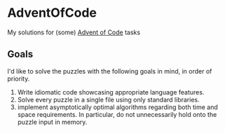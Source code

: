# AdventOfCode

My solutions for (some) [Advent of Code](https://adventofcode.com/2022) tasks

## Goals

I'd like to solve the puzzles with the following goals in mind, in order of priority.

 1. Write idiomatic code showcasing appropriate language features.
 1. Solve every puzzle in a single file using only standard libraries.
 1. implement asymptotically optimal algorithms regarding both time and space requirements. In particular, do not unnecessarily hold onto the puzzle input in memory.
 